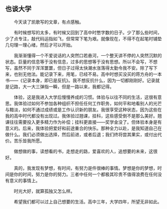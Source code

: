 ## 也谈大学

　　今天读了凯歌写的文章，有点感触。

　　有时候想写的太多，有时候又回到了高中时憋字数的日子。少了那么些时间，少了点专注，敲代码运指如飞，但常常下笔为艰。就像现在，不得不在起笔时铺垫几句理一理心绪，然后才可以开始。

　　我渐渐懂得一个不爱说话的人突然口若悬河，一个整天讲不停的人突然沉默的状态。巨量的信息等于没有信息，过多的思想等于没有思想。所以不会写，不想写，虽然不同于浑浑噩噩，但日子过得太快潮水涨落得太勤令我不安。除了写下来，也别无他法。能记录下来，用笔，已经不易。高中时想买没买的蒋方舟的一本书——《记录本身，即已是反抗》。我不想反抗什么，因为一切都刚刚好。记录就是记路，大一大三弹指一瞬，但是一路以来，我都记得。

　　体验，这是我进入大学后慢慢养成的习惯。体验与以往不同的生活，这很有意思。我体验过如何不参加各种组织不担任任何工作职务，如何平和地看别人的光芒与黯淡，如何不通过成绩或是工作认识新的朋友。我很享受这种状态，因为这些在我的高中时代都没有出现过。我体验过翘课，挂科，这些感受倒不是那么美好。翘课往往需要投入更多精力作为补偿；挂科更直接——奖学金没了。但体验本身是有意义的。后来，我体验把爱好和前途重合的快乐。那种全力以赴，是我知道自己在做什么。我们必须做出选择，然后前进，或者后退；我们终将尝其果实，或付出代价。苦乐皆我所愿。

　　做想做的事，读想看的书，走想走的路，爱喜欢的人，追想要的未来，这很好。

　　真的，我发现有梦想，有时间，有努力是件很棒的事情。梦想是你的梦想，时间是你的时间，努力是你的努力。三者中任何一个都极其珍贵不值得浪费在任何没有意义的事情上。

　　时光大好，就算孤独又怎么样。

　　希望我们都可以过上自己想要的生活。高中三年，大学四年，所望无非如此。